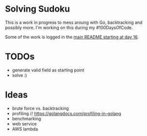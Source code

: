 # Solving Sudoku

This is a work in progress to mess aroung with Go, backtracking and possibly more.
I'm working on this during my #100DaysOfCode.

Some of the work is logged in the [main README starting at day 16](../log.md#day-16).

# TODOs

- generate valid field as starting point
- solve :)

# Ideas

- brute force vs. backtracking
- profiling // https://golangdocs.com/profiling-in-golang
- benchmarking
- web service
- AWS lambda
